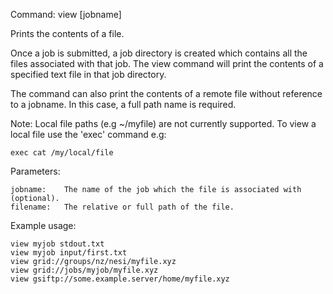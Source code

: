 Command: view [jobname] <filename> 

Prints the contents of a file.

Once a job is submitted, a job directory is created which contains all the files associated with that job.
The view command will print the contents of a specified text file in that job directory.

The command can also print the contents of a remote file without reference to a jobname.
In this case, a full path name is required.

Note: Local file paths (e.g ~/myfile) are not currently supported. To view a local file use the 'exec' command e.g:

    exec cat /my/local/file 

Parameters:

    jobname:	The name of the job which the file is associated with (optional).
    filename:	The relative or full path of the file.
    
Example usage:

    view myjob stdout.txt
    view myjob input/first.txt
    view grid://groups/nz/nesi/myfile.xyz
    view grid://jobs/myjob/myfile.xyz
    view gsiftp://some.example.server/home/myfile.xyz
    

